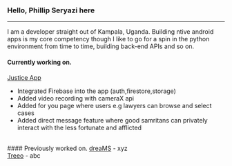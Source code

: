 ### Hello, Phillip Seryazi here
---
I am a developer straight out of Kampala, Uganda. Building ntive android apps is my core competency though I like to go for a spin in the python environment from time to time, building back-end APIs and so on.

#### Currently working on.
<a href="https://github.com/phillipseryazi/JusticeApp">Justice App</a>
- Integrated Firebase into the app (auth,firestore,storage)
- Added video recording with cameraX api
- Added for you page where users e.g lawyers can browse and select cases
- Added direct message feature where good samritans can privately interact with the less fortunate and afflicted
<br>
#### Previously worked on.
<a href="https://healios.io/dreams/">dreaMS</a>
- xyz
<br>
<a href="https://play.google.com/store/apps/details?id=org.treeo.treeo">Treeo</a>
- abc

